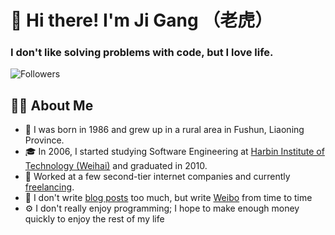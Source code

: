 # 👋 Hi there! I'm Ji Gang （老虎）

### I don't like solving problems with code, but I love life.
![Followers](https://badges.fw-web.space/github/followers/jixiaod?style=flat-square&logo=github)
 
## 👨‍💻 About Me
* 📍 I was born in 1986 and grew up in a rural area in Fushun, Liaoning Province.
* 🎓 In 2006, I started studying Software Engineering at [Harbin Institute of Technology (Weihai)](https://www.hitwh.edu.cn/) and graduated in 2010.
* 🏢 Worked at a few second-tier internet companies and currently [freelancing](https://100dos.github.io/).
* 📝 I don't write [blog posts](https://jixiaod.github.io/) too much, but write [Weibo](https://weibo.com/jixiaod) from time to time
* ⚙️ I don't really enjoy programming; I hope to make enough money quickly to enjoy the rest of my life
